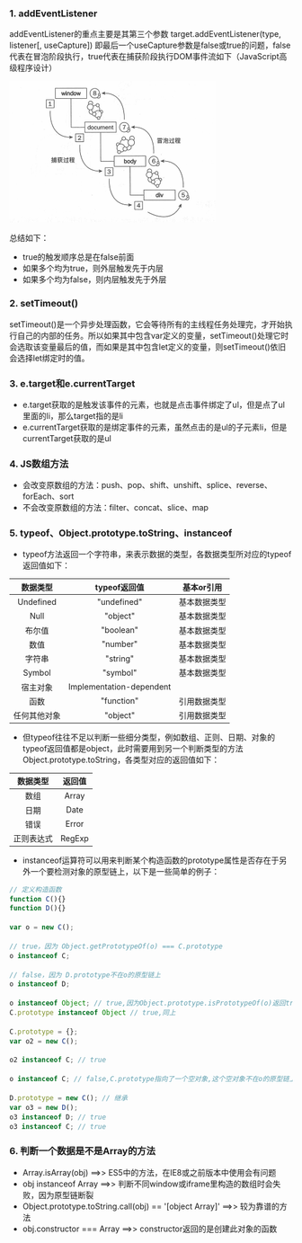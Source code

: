 ### 1. addEventListener
addEventListener的重点主要是其第三个参数 target.addEventListener(type, listener[, useCapture]) 即最后一个useCapture参数是false或true的问题，false代表在冒泡阶段执行，true代表在捕获阶段执行DOM事件流如下（JavaScript高级程序设计）

![addEventListener](img/addEventListener.png)

总结如下：
+ true的触发顺序总是在false前面
+ 如果多个均为true，则外层触发先于内层
+ 如果多个均为false，则内层触发先于外层

### 2. setTimeout()
setTimeout()是一个异步处理函数，它会等待所有的主线程任务处理完，才开始执行自己的内部的任务。所以如果其中包含var定义的变量，setTimeout()处理它时会选取该变量最后的值，而如果是其中包含let定义的变量，则setTimeout()依旧会选择let绑定时的值。

### 3. e.target和e.currentTarget
+ e.target获取的是触发该事件的元素，也就是点击事件绑定了ul，但是点了ul里面的li，那么target指的是li
+ e.currentTarget获取的是绑定事件的元素，虽然点击的是ul的子元素li，但是currentTarget获取的是ul

### 4. JS数组方法
+ 会改变原数组的方法：push、pop、shift、unshift、splice、reverse、forEach、sort
+ 不会改变原数组的方法：filter、concat、slice、map

### 5. typeof、Object.prototype.toString、instanceof
+ typeof方法返回一个字符串，来表示数据的类型，各数据类型所对应的typeof返回值如下：

| 数据类型 | typeof返回值 | 基本or引用 |
| :---: | :---: | :---: | 
| Undefined | "undefined" | 基本数据类型 |
| Null | "object" | 基本数据类型 |
| 布尔值 | "boolean" | 基本数据类型 |
| 数值 | "number" | 基本数据类型 |
| 字符串 | "string" | 基本数据类型 |
| Symbol | "symbol" | 基本数据类型 |
| 宿主对象 | Implementation-dependent |
| 函数 | "function" | 引用数据类型 |
| 任何其他对象 | "object" | 引用数据类型 |

+ 但typeof往往不足以判断一些细分类型，例如数组、正则、日期、对象的typeof返回值都是object，此时需要用到另一个判断类型的方法Object.prototype.toString，各类型对应的返回值如下：

| 数据类型 | 返回值 |
| :---: | :---: |
| 数组 | Array |
| 日期 | Date |
| 错误 | Error |
| 正则表达式 | RegExp |

+ instanceof运算符可以用来判断某个构造函数的prototype属性是否存在于另外一个要检测对象的原型链上，以下是一些简单的例子：
```javascript
// 定义构造函数
function C(){} 
function D(){} 

var o = new C();

// true，因为 Object.getPrototypeOf(o) === C.prototype
o instanceof C; 

// false，因为 D.prototype不在o的原型链上
o instanceof D; 

o instanceof Object; // true,因为Object.prototype.isPrototypeOf(o)返回true
C.prototype instanceof Object // true,同上

C.prototype = {};
var o2 = new C();

o2 instanceof C; // true

o instanceof C; // false,C.prototype指向了一个空对象,这个空对象不在o的原型链上.

D.prototype = new C(); // 继承
var o3 = new D();
o3 instanceof D; // true
o3 instanceof C; // true
```


### 6. 判断一个数据是不是Array的方法
+ Array.isArray(obj) ==>> ES5中的方法，在IE8或之前版本中使用会有问题
+ obj instanceof Array ==>> 判断不同window或iframe里构造的数组时会失败，因为原型链断裂
+ Object.prototype.toString.call(obj) == '[object Array]' ==>> 较为靠谱的方法
+ obj.constructor === Array ==>> constructor返回的是创建此对象的函数















